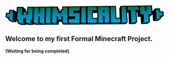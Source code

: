![Whimsicality Minecraft Mod](https://github.com/3944Realms/R39_s_Whimsy_NeoForgeModProject/blob/master/src/main/resources/whimscality.png?raw=true)
## Welcome to my first Formal Minecraft Project.

**(Waiting for being completed)**